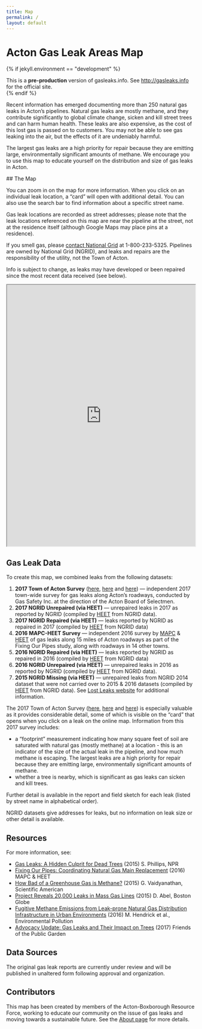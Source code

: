 ```yaml
---
title: Map
permalink: /
layout: default
---
```


# Acton Gas Leak Areas Map

{% if jekyll.environment == "development" %}

<div class="alert alert-danger" role="alert">
This is a <strong>pre-production</strong> version of gasleaks.info. See <a href="http://gasleaks.info">http://gasleaks.info</a> for the official site.
</div>
{% endif %}

Recent information has emerged documenting more than 250 natural gas leaks in Acton’s pipelines. Natural gas leaks are mostly methane, and they contribute significantly to global climate change, sicken and kill street trees and can harm human health. These leaks are also expensive, as the cost of this lost gas is passed on to customers. You may not be able to see gas leaking into the air, but the effects of it are undeniably harmful.

The largest gas leaks are a high priority for repair because they are emitting large, environmentally significant amounts of methane. We encourage you to use this map to educate yourself on the distribution and size of gas leaks in Acton.

<div markdown="1" class="p-3 text-light bg-dark rounded mb-3">
## The Map

You can zoom in on the map for more information. When you click on an individual leak location, a “card” will open with additional detail. You can also use the search bar to find information about a specific street name.

Gas leak locations are recorded as street addresses; please note that the leak locations referenced on this map are near the pipeline at the street, not at the residence itself (although Google Maps may place pins at a residence).

If you smell gas, please [contact National Grid](https://www.nationalgridus.com/MA-Home/Safety/Report-a-gas-emergency) at 1-800-233-5325. Pipelines are owned by National Grid (NGRID), and leaks and repairs are the responsibility of the utility, not the Town of Acton.

Info is subject to change, as leaks may have developed or been repaired since the most recent data received (see below).

<iframe src="https://www.google.com/maps/d/u/3/embed?mid=16l2SdVll_-lpd2EkCWp_QVsHzPQ" width="100%" height="700px" class="rounded"></iframe>
</div>

## Gas Leak Data

To create this map, we combined leaks from the following datasets:

1.  **2017 Town of Acton Survey** ([here](https://drive.google.com/open?id=0BxvhjeQ0TJG_THdnWjI3VU1KaV9CcXNyVzFXVG9sR18tT3cw), [here](https://drive.google.com/open?id=1nV2a3OB_r-Emk_Xo2kaxILuWLnn1_I8hwTTdMgnNQ48) and [here](https://drive.google.com/open?id=1ePh0lHJYezPXJf7OR0eT9iEuPEnbpcB0)) — independent 2017 town-wide survey for gas leaks along Acton’s roadways, conducted by Gas Safety Inc. at the direction of the Acton Board of Selectmen.
2.  **2017 NGRID Unrepaired (via HEET)** — unrepaired leaks in 2017 as reported by NGRID (compiled by [HEET](https://www.heetma.org/squeaky-leak/natural-gas-leaks-maps/) from NGRID data).
3.  **2017 NGRID Repaired (via HEET)** — leaks reported by NGRID as repaired in 2017 (compiled by [HEET](https://www.heetma.org/squeaky-leak/natural-gas-leaks-maps/) from NGRID data)
4.  **2016 MAPC-HEET Survey** — independent 2016 survey by [MAPC](https://www.mapc.org/) & [HEET](https://www.heetma.org/squeaky-leak/natural-gas-leaks-maps/) of gas leaks along 15 miles of Acton roadways as part of the Fixing Our Pipes study, along with roadways in 14 other towns.
5.  **2016 NGRID Repaired (via HEET)** — leaks reported by NGRID as repaired in 2016 (compiled by [HEET](https://www.heetma.org/squeaky-leak/natural-gas-leaks-maps/) from NGRID data)
6.  **2016 NGRID Unrepaired (via HEET)** — unrepaired leaks in 2016 as reported by NGRID (compiled by [HEET](https://www.heetma.org/squeaky-leak/natural-gas-leaks-maps/) from NGRID data).
7.  **2015 NGRID Missing (via HEET)** — unrepaired leaks from NGRID 2014 dataset that were not carried over to 2015 & 2016 datasets (compiled by [HEET](https://www.heetma.org/squeaky-leak/natural-gas-leaks-maps/) from NGRID data). See [Lost Leaks website](http://lostleaks.csail.mit.edu/) for additional information.

The 2017 Town of Acton Survey ([here](https://drive.google.com/open?id=0BxvhjeQ0TJG_THdnWjI3VU1KaV9CcXNyVzFXVG9sR18tT3cw), [here](https://drive.google.com/open?id=1nV2a3OB_r-Emk_Xo2kaxILuWLnn1_I8hwTTdMgnNQ48) and [here](https://drive.google.com/open?id=1ePh0lHJYezPXJf7OR0eT9iEuPEnbpcB0)) is especially valuable as it provides considerable detail, some of which is visible on the “card” that opens when you click on a leak on the online map. Information from this 2017 survey includes:

* a “footprint” measurement indicating how many square feet of soil are saturated with natural gas (mostly methane) at a location - this is an indicator of the size of the actual leak in the pipeline, and how much methane is escaping. The largest leaks are a high priority for repair because they are emitting large, environmentally significant amounts of methane.
* whether a tree is nearby, which is significant as gas leaks can sicken and kill trees.

Further detail is available in the report and field sketch for each leak (listed by street name in alphabetical order).

NGRID datasets give addresses for leaks, but no information on leak size or other detail is available.

## Resources

For more information, see:

* [Gas Leaks: A Hidden Culprit for Dead Trees](https://stateimpact.npr.org/pennsylvania/2015/11/27/gas-leaks-a-hidden-culprit-for-dead-trees/) (2015) S. Phillips, NPR
* [Fixing Our Pipes: Coordinating Natural Gas Main Replacement](http://fixourpipes.org/) (2016) MAPC & HEET
* [How Bad of a Greenhouse Gas is Methane?](https://www.scientificamerican.com/article/how-bad-of-a-greenhouse-gas-is-methane/) (2015) G. Vaidyanathan, Scientific American
* [Project Reveals 20,000 Leaks in Mass Gas Lines](https://www.bostonglobe.com/metro/2015/08/20/new-law-casts-light-state-natural-gas-leaks/qJJPCjRZITc5ai0JeHNOqO/story.html) (2015) D. Abel, Boston Globe
* [Fugitive Methane Emissions from Leak-prone Natural Gas Distribution Infrastructure in Urban Environments](https://www.bu.edu/ise/files/2016/08/1-s2.0-S0269749116300938-main.pdf) (2016) M. Hendrick et al., Environmental Pollution
* [Advocacy Update: Gas Leaks and Their Impact on Trees](http://friendsofthepublicgarden.org/2017/11/16/advocacy-update-gas-leaks-and-their-impact-on-trees/) (2017) Friends of the Public Garden

## Data Sources

The original gas leak reports are currently under review and will be published in unaltered form following approval and organization.

## Contributors

This map has been created by members of the Acton-Boxborough Resource Force, working to educate our community on the issue of gas leaks and moving towards a sustainable future. See the [About page](about) for more details.
